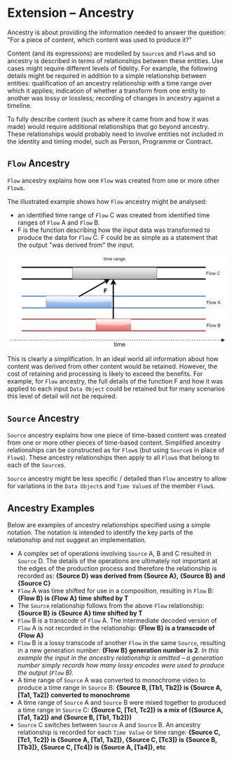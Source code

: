 # Extension &ndash; Ancestry

Ancestry is about providing the information needed to answer the question: "For a piece of content, which content was used to produce it?"

Content (and its expressions) are modelled by `Source`s and `Flow`s and so ancestry is described in terms of relationships between these entities. Use cases might require different levels of fidelity. For example, the following details might be required in addition to a simple relationship between entities: qualification of an ancestry relationship with a time range over which it applies; indication of whether a transform from one entity to another was lossy or lossless; recording of changes in ancestry against a timeline.

To fully describe content (such as where it came from and how it was made) would require additional relationships that go beyond ancestry. These relationships would probably need to involve entities not included in the identity and timing model, such as Person, Programme or Contract.


## `Flow` Ancestry

`Flow` ancestry explains how one `Flow` was created from one or more other `Flow`s.

The illustrated example shows how `Flow` ancestry might be analysed:

* an identified time range of `Flow` C was created from identified time ranges of `Flow` A and `Flow` B.
* F is the function describing how the input data was transformed to produce the data for `Flow` C. F could be as simple as a statement that the output "was derived from" the input.

![Flow Ancestry](images/2.6-FlowAncestryReduce1.png)

This is clearly a simplification. In an ideal world all information about how content was derived from other content would be retained. However, the cost of retaining and processing is likely to exceed the benefits. For example, for `Flow` ancestry, the full details of the function F and how it was applied to each input `Data Object` could be retained but for many scenarios this level of detail will not be required.


## `Source` Ancestry

`Source` ancestry explains how one piece of time-based content was created from one or more other pieces of time-based content. Simplified ancestry relationships can be constructed as for `Flow`s (but using `Source`s in place of `Flow`s). These ancestry relationships then apply to all `Flow`s that belong to each of the `Source`s.

`Source` ancestry might be less specific / detailed than `Flow` ancestry to allow for variations in the `Data Object`s and `Time Value`s of the member `Flow`s.


## Ancestry Examples

Below are examples of ancestry relationships specified using a simple notation. The notation is intended to identify the key parts of the relationship and not suggest an implementation.

* A complex set of operations involving `Source` A, B and C resulted in `Source` D. The details of the operations are ultimately not important at the edges of the production process and therefore the relationship is recorded as: **{Source D} was derived from {Source A}, {Source B} and {Source C}**
* `Flow` A was time shifted for use in a composition, resulting in `Flow` B: **{Flow B} is {Flow A} time shifted by T**
* The `Source` relationship follows from the above `Flow` relationship: **{Source B} is {Source A} time shifted by T**
* `Flow` B is a transcode of `Flow` A. The intermediate decoded version of `Flow` A is not recorded in the relationship: **{Flow B} is a transcode of {Flow A}**
* `Flow` B is a lossy transcode of another `Flow` in the same `Source`, resulting in a new generation number: **{Flow B} generation number is 2**. *In this example the input in the ancestry relationship is omitted &ndash; a generation number simply records how many lossy encodes were used to produce the output (`Flow` B).*
* A time range of `Source` A was converted to monochrome video to produce a time range in `Source` B: **{Source B, [Tb1, Tb2]} is {Source A, [Ta1, Ta2]} converted to monochrome**
* A time range of `Source` A and `Source` B were mixed together to produced a time range in `Source` C: **{Source C, [Tc1, Tc2]} is a mix of ({Source A, [Ta1, Ta2]} and {Source B, [Tb1, Tb2]})**
* `Source` C switches between `Source` A and `Source` B. An ancestry relationship is recorded for each `Time Value` or time range: **{Source C, [Tc1, Tc2]} is {Source A, [Ta1, Ta2]}, {Source C, [Tc3]} is {Source B, [Tb3]}, {Source C, [Tc4]} is {Source A, [Ta4]}, etc**

